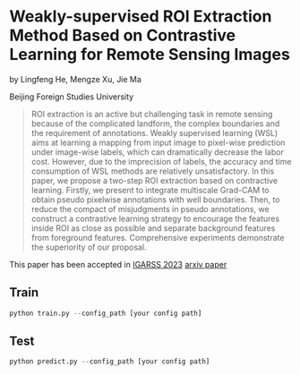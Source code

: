 # Weakly-supervised ROI Extraction Method Based on Contrastive Learning for Remote Sensing Images

by Lingfeng He, Mengze Xu, Jie Ma

Beijing Foreign Studies University

>ROI extraction is an active but challenging task in remote sensing because of the complicated landform, the complex boundaries and the requirement of annotations. Weakly supervised learning (WSL) aims at learning a mapping from input image to pixel-wise prediction under image-wise labels, which can dramatically decrease the labor cost. However, due to the imprecision of labels, the accuracy and time consumption of WSL methods are relatively unsatisfactory. In this paper, we propose a two-step ROI extraction based on contractive learning. Firstly, we present to integrate multiscale Grad-CAM to obtain pseudo pixelwise annotations with well boundaries. Then, to reduce the compact of misjudgments in pseudo annotations, we construct a contrastive learning strategy to encourage the features inside ROI as close as possible and separate background features from foreground features. Comprehensive experiments demonstrate the superiority of our proposal.

This paper has been accepted in [IGARSS 2023](https://ieeexplore.ieee.org/document/10283054)   [arxiv paper](https://arxiv.org/abs/2305.05887)

## Train
```python
python train.py --config_path [your config path]
```

## Test
```python
python predict.py --config_path [your config path]
```
